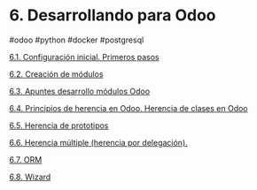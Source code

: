 # 6. Desarrollando para Odoo

#odoo #python #docker #postgresql 


[6.1. Configuración inicial. Primeros pasos](6%201%20Configuración%20inicial%20Primeros%20pasos.md)

[6.2. Creación de módulos](6%202%20Creación%20de%20módulos.md)

[6.3. Apuntes desarrollo módulos Odoo](6%203%20Apuntes%20desarrollo%20módulos%20Odoo.md)

[6.4. Principios de herencia en Odoo. Herencia de clases en Odoo](6%204%20Principios%20de%20herencia%20en%20Odoo.md)

[6.5. Herencia de prototipos](6%205%20Herencia%20de%20prototipos.md)

[6.6. Herencia múltiple (herencia por delegación).](6%206%20Herencia%20múltiple%20(herencia%20por%20delegación).md)

[6.7. ORM ](6%207%20ORM.md)

[6.8. Wizard](6%208%20Wizard.md)